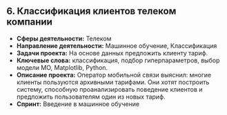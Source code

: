 ## 6. Классификация клиентов телеком компании

- **Сферы деятельности:** Телеком
- **Направление деятельности:** Машинное обучение, Классификация
- **Задачи проекта:** На основе данных предложить клиенту тариф.
- **Ключевые слова:** классификация, подбор гиперпараметров, выбор модели МО, Matplotlib, Python.
- **Описание проекта:** Оператор мобильной связи выяснил: многие клиенты пользуются архивными тарифами. Они хотят построить систему, способную проанализировать поведение клиентов и предложить пользователям один из новых тариф.
- **Спринт:** Введение в машинное обучение


